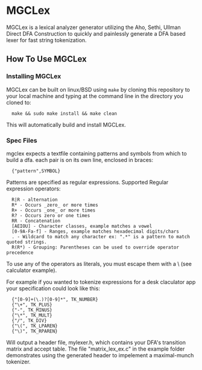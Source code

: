 # MGCLex

MGCLex is a lexical analyzer generator utilizing the Aho, Sethi, Ullman Direct DFA Construction to
quickly and painlessly generate a DFA based lexer for fast string tokenization.

## How To Use MGCLex

### Installing MGCLex

MGCLex can be built on linux/BSD using `make` by cloning this repository to your local machine and typing 
at the command line in the directory you cloned to:

      make && sudo make install && make clean

This will automatically build and install MGCLex.

### Spec Files 
 
 mgclex expects a textfile containing patterns and symbols from which to build a dfa.
 each pair is on its own line, enclosed in braces:

      {"pattern",SYMBOL}

Patterns are specified as regular expressions.
Supported Regular expression operators:

      R|R - alternation
      R* - Occurs _zero_ or more times
      R+ - Occurs _one_ or more times
      R? - Occurs zero or one times
      RR - Concatenation
      [AEIOU] - Character classes, example matches a vowel
      [0-9A-Fa-f] - Ranges, example matches hexadecimal digits/chars
      . - Wildcard to match any character ex: ".*" is a pattern to match quoted strings.
      R(R*) - Grouping: Parentheses can be used to override operator precedence
      
To use any of the operators as literals, you must escape them with a \ (see calculator example).

For example if you wanted to tokenize expressions for a desk claculator app
your specification could look like this:

      {"[0-9]+(\.)?[0-9]*", TK_NUMBER}
      {"\+", TK_PLUS}
      {"-", TK_MINUS}
      {"\*", TK_MULT}
      {"/", TK_DIV}
      {"\(", TK_LPAREN}
      {"\)", TK_RPAREN}

Will output a header file, mylexer.h, which contains your DFA's transition matrix
and accept table. The file "matrix_lex_ex.c" in the example folder demonstrates using
the generated header to impelement a maximal-munch tokenizer.
